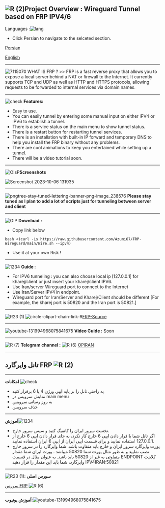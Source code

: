 ![R (2)](https://github.com/Azumi67/FRP-Wireguard/assets/119934376/3a051159-7849-42b0-97d6-90ea6e78d13f)Project Overview : Wireguard Tunnel based on FRP IPV4/6
--------------------------------
Languages :![lang](https://github.com/Azumi67/FRP-Wireguard/assets/119934376/f641779b-624e-445a-9709-fe44caef0223)

- Click Persian to navigate to the selceted section.

[Persian](https://github.com/Azumi67/FRP-Wireguard/edit/main/README.md#%D8%AA%D8%A7%D9%86%D9%84-%D9%88%D8%A7%DB%8C%D8%B1%DA%AF%D8%A7%D8%B1%D8%AF-frp)

[English](https://github.com/Azumi67/FRP-Wireguard/edit/main/README.md#project-overview--wireguard-tunnel-based-on-frp-ipv46)

---------------------------------------------------------
![7115070](https://github.com/Azumi67/FRP-Wireguard/assets/119934376/d04e7b18-0b6d-4237-8447-2f7e1736a2dd)  WHAT IS FRP ? >> FRP is a fast reverse proxy that allows you to expose a local server behind a NAT or firewall to the Internet. It currently supports TCP and UDP as well as HTTP and HTTPS protocols, allowing requests to be forwarded to internal services via domain names.

------------------------------------------------------------------------------

![check](https://github.com/Azumi67/FRP-Wireguard/assets/119934376/9445fa6e-9eff-4299-b65d-5115bf53aead) **Features:**

- Easy to use.
- You can easily tunnel by entering some manual input on either IPV4 or IPV6 to establish a tunnel.
- There is a service status on the main menu to show tunnel status.
- There is a restart button for restarting tunnel services.
- There is an installation with built-in IP forward and temporary DNS to help you install the FRP binary without any problems.
- There are cool animations to keep you entertained while setting up a tunnel.
- There will be a video tutorial soon.
----------------------------------------------------------------------------------------------------------------------------

![OIsP](https://github.com/Azumi67/FRP-Wireguard/assets/119934376/bae77d47-ad4c-498b-8354-8ef8631e166d)**Screenshots**
<kbd>
 
![Screenshot 2023-10-06 131935](https://github.com/Azumi67/FRP-Wireguard/assets/119934376/34360d9e-5dd4-475a-99af-80bf069c3312)


-----------------------------------------------------------------------------------------


![pngtree-stay-tuned-lettering-banner-png-image_238576](https://github.com/Azumi67/FRP-Wireguard/assets/119934376/7ca06a6e-d94a-45b9-bfc6-0a71090fd10e) **Please stay tuned as I plan to add a lot of scripts just for tunneling between server and client**

-------------------------------------------------------------------------------------------------------------------------

![OIP](https://github.com/Azumi67/FRP-Wireguard/assets/119934376/7a82e195-5beb-4a18-8365-5cd737525c66) **Download :** 
 - Copy link below
   
```
bash <(curl -Ls https://raw.githubusercontent.com/Azumi67/FRP-Wireguard/main/Wire.sh --ipv4)
```
- Use it at your own Risk !
-------------------------------------------------------------------------------------------------

![1234](https://github.com/Azumi67/FRP-Wireguard/assets/119934376/d1434ac2-94a9-44ef-8a14-84b981ab2e75) **Guide :** 

- For IPV6 tunneling : you can also choose local ip [127.0.0.1] for kharej/client or just insert your kharej/client IPV6.
- Use Iran/server Wireguard port to connect to the Internet
- Use Iran/Server IPV4 in endpoint.
- Wireguard port for Iran/Server and Kharej/Client should be different [For example, the kharej port is 50820 and the Iran port is 50821.]

------------------------------------------------------------------------------------------
![R23 (1)](https://github.com/Azumi67/FRP-Wireguard/assets/119934376/31baa226-5045-4489-90d2-1a066a91e880)
![circle-clipart-chain-link-9](https://github.com/Azumi67/FRP-Wireguard/assets/119934376/348d93a7-b12b-414a-908d-664ea38f4cdf)[FRP-Source](https://github.com/fatedier/frp)

------------------------------------------------------------------------------------------------------------
![youtube-131994968075841675](https://github.com/Azumi67/FRP-Wireguard/assets/119934376/dcde492b-ba44-4837-bb50-bbe4b3ac843a) **Video Guide :**  Soon

---------------------------------------------------------------------------------------------------------

![R (7)](https://github.com/Azumi67/FRP-Wireguard/assets/119934376/5024ce1e-1cbf-4855-9b78-497c39b9f2f8) **Telegram channel :**
![R (6)](https://github.com/Azumi67/FRP-Wireguard/assets/119934376/b9c77229-d9b2-42e3-910c-a0a2ea820c92) [OPIRAN](https://github.com/opiran-club)


-------------------------------------------------
**تانل وایرگارد FRP**
![R (2)](https://github.com/Azumi67/FRP-Wireguard/assets/119934376/2f6d1111-2741-4224-991b-8c3c6a660e26)
--------------------------------------------------------

------------------------------------------------------------

**امکانات** ![check](https://github.com/Azumi67/FRP-Wireguard/assets/119934376/282de1ce-85b0-4a58-b0eb-af6b9004a04c)
- به راحتی تانل را بر پایه ایپی ورژن 4 یا 6 برقرار کنید
- نمایش سرویس در main menu
- به روز رسانی سرویس
- حذف سرویس

- -----------------------------------------------------------------------------

**آموزش**![1234](https://github.com/Azumi67/FRP-Wireguard/assets/119934376/cdc497c3-3191-437e-8a85-13f4e9b68808)
- نخست سرور ایران را کانفیگ کنید و سپس سرور خارج.
- اگر تانل شما با قرار دادن ایپی 6 خارج کار نکرد، به جای قرار دادن ایپی 6 خارج از 127.0.0.1 استفاده نمایید و برای قسمت ایپی ایران از ایپی 6 ایران استفاده نمایید.
- پورت وایرگارد سرور ایران و خارج باید متفاوت باشد. شما وایرگارد را در سرور خارج نصب نمایید و به طور مثال پورت شما 50820 میباشد . پورت ایران شما مقدار متفاوتی به غیر از 50820 باید باشد. به عنوان مثال در قسمت ENDPOINT کلاینت وایرگارد، شما باید این مقدار را قرار دهید IPV4IRAN:50821

 


-----------------------------------------------
![R23 (1)](https://github.com/Azumi67/FRP-Wireguard/assets/119934376/ff23b9fa-a9da-428b-8bb6-e967160025d9)**: سورس اصلی**



[سورس FRP](https://github.com/fatedier/frp) ![R (6)](https://github.com/Azumi67/FRP-Wireguard/assets/119934376/b9993cf7-fddb-4c8e-8892-ecab0c2a0496)

------------------------------------------------------------------


**آموزش یوتیوب:**![youtube-131994968075841675](https://github.com/Azumi67/FRP-Wireguard/assets/119934376/d9fb3c2c-5bdf-4854-8989-31f050432b6e)



